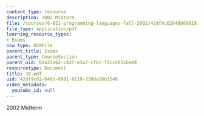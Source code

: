 ```yaml
---
content_type: resource
description: 2002 Midterm
file: /courses/6-821-programming-languages-fall-2002/42df9c62648b09819119228da2661548_20.pdf
file_type: application/pdf
learning_resource_types:
- Exams
ocw_type: OCWFile
parent_title: Exams
parent_type: CourseSection
parent_uid: 6da23e62-c83f-e3a7-cfbc-f2cc465cbe68
resourcetype: Document
title: 20.pdf
uid: 42df9c62-648b-0981-9119-228da2661548
video_metadata:
  youtube_id: null
---
```

2002 Midterm

